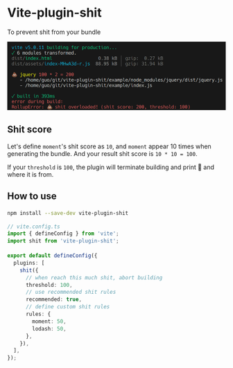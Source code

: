 # Vite-plugin-shit

To prevent shit from your bundle

![Screenshot](./screenshot.png)

## Shit score

Let's define `moment`'s shit score as `10`, and `moment` appear 10 times when generating the bundle. And your result shit score is `10 * 10 = 100`.

If your `threshold` is `100`, the plugin will terminate building and print 💩 and where it is from.

## How to use

```bash
npm install --save-dev vite-plugin-shit
```

```ts
// vite.config.ts
import { defineConfig } from 'vite';
import shit from 'vite-plugin-shit';

export default defineConfig({
  plugins: [
    shit({
      // when reach this much shit, abort building
      threshold: 100,
      // use recommended shit rules
      recommended: true,
      // define custom shit rules
      rules: {
        moment: 50,
        lodash: 50,
      },
    }),
  ],
});
```
